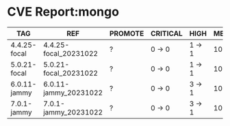 # CVE Report:mongo
|     TAG      |          REF          | PROMOTE | CRITICAL |  HIGH  |  MEDIUM  |   LOW    | UNKNOWN |
|--------------|-----------------------|---------|----------|--------|----------|----------|---------|
| 4.4.25-focal | 4.4.25-focal_20231022 | ?       | 0 -> 0   | 1 -> 1 | 10 -> 10 | 30 -> 30 | 0 -> 0  |
| 5.0.21-focal | 5.0.21-focal_20231022 | ?       | 0 -> 0   | 1 -> 1 | 10 -> 10 | 30 -> 30 | 0 -> 0  |
| 6.0.11-jammy | 6.0.11-jammy_20231022 | ?       | 0 -> 0   | 3 -> 1 | 10 -> 10 | 33 -> 33 | 0 -> 0  |
| 7.0.1-jammy  | 7.0.1-jammy_20231022  | ?       | 0 -> 0   | 3 -> 1 | 10 -> 10 | 33 -> 33 | 0 -> 0  |
